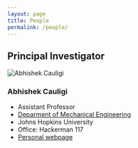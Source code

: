 ```yaml
---
layout: page
title: People
permalink: /people/
---
```


## Principal Investigator
<div class="pi-profile">
    <div class="pi-image">
        <img src="../assets/img/Cauligi.png" alt="Abhishek Cauligi">
    </div>
    <div class="pi-info">
        <h3>Abhishek Cauligi</h3>
        <ul>
            <li>Assistant Professor </li>
            <li><a href="https://me.jhu.edu">Deparment of Mechanical Engineering</a></li>
            <li>Johns Hopkins University</li>
            <li>Office: Hackerman 117 </li>
            <li><a href="https://acauligi.github.io">Personal webpage</a></li>
        </ul>
    </div>
</div>

<!--
## Graduate Students
<div class="student-profile">
    <div class="student-image">
        <img src="../assets/img/placeholder.png" alt="Student Name">
    </div>
    <div class="student-info">
        <h3>Student Name</h3>
        <p>Research focus and brief description of their work in the lab.</p>
    </div>
</div>

## Master's Students
<div class="student-profile">
    <div class="student-image">
        <img src="../assets/img/placeholder.png" alt="Student Name">
    </div>
    <div class="student-info">
        <h3>Student Name</h3>
        <p>Research focus and brief description of their work in the lab.</p>
    </div>
</div>

## Undergraduate Students
<div class="student-profile">
    <div class="student-image">
        <img src="../assets/img/placeholder.png" alt="Student Name">
    </div>
    <div class="student-info">
        <h3>Student Name</h3>
        <p>Research focus and brief description of their work in the lab.</p>
    </div>
</div>
-->